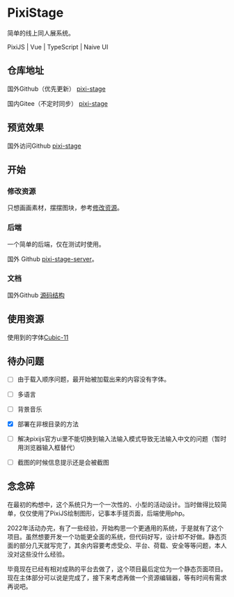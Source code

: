 # PixiStage

简单的线上同人展系统。

PixiJS | Vue | TypeScript | Naive UI

## 仓库地址

国外Github（优先更新） [pixi-stage](https://github.com/cyberse-sprite/pixi-stage)

国内Gitee（不定时同步） [pixi-stage](https://gitee.com/cyberse-sprite/pixi-stage)

## 预览效果

国外访问Github [pixi-stage](https://cyberse-sprite.github.io/pixi-stage)

## 开始

### 修改资源

只想画画素材，摆摆图块，参考[修改资源](https://github.com/cyberse-sprite/pixi-stage/wiki/%E4%BF%AE%E6%94%B9%E5%9C%B0%E5%9B%BE)。

### 后端

一个简单的后端，仅在测试时使用。

国外 Github [pixi-stage-server](https://github.com/cyberse-sprite/pixi-stage-server)。

### 文档

国外Github [源码结构](https://github.com/cyberse-sprite/pixi-stage/wiki/%E6%BA%90%E7%A0%81%E7%BB%93%E6%9E%84)

## 使用资源

使用到的字体[Cubic-11](https://github.com/ACh-K/Cubic-11)

## 待办问题

- [ ] 由于载入顺序问题，最开始被加载出来的内容没有字体。

- [ ] 多语言

- [ ] 背景音乐

- [X] 部署在非根目录的方法

- [ ] 解决pixijs官方ui里不能切换到输入法输入模式导致无法输入中文的问题（暂时用浏览器输入框替代）

- [ ] 截图的时候信息提示还是会被截图

## 念念碎

在最初的构想中，这个系统只为一个一次性的、小型的活动设计。当时做得比较简单，仅仅使用了PixiJS绘制图形，记事本手搓页面，后端使用php。

2022年活动办完，有了一些经验，开始构思一个更通用的系统，于是就有了这个项目。虽然想要开发一个功能更全面的系统，但代码好写，设计却不好做。静态页面的部分几天就写完了，其余内容要考虑受众、平台、荷载、安全等等问题，本人没对这些没什么经验。

毕竟现在已经有相对成熟的平台去做了，这个项目最后定位为一个静态页面项目。现在主体部分可以说是完成了，接下来考虑再做一个资源编辑器，等有时间有需求再说吧。